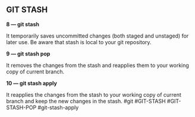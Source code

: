 ## GIT STASH

**8 — git stash**

It temporarily saves uncommitted changes (both staged and unstaged) for later use. Be aware that stash is local to your git repository.

**9 — git stash pop**

It removes the changes from the stash and reapplies them to your working copy of current branch.

**10 — git stash apply**

It reapplies the changes from the stash to your working copy of current branch and keep the new changes in the stash.
#git   #GIT-STASH
#GIT-STASH-POP #git-stash-apply

